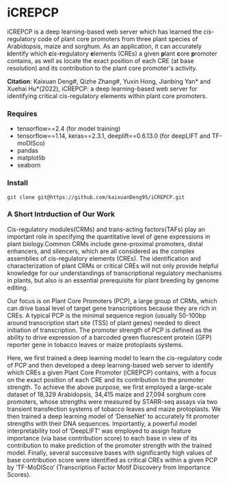 # iCREPCP
<p>
iCREPCP is a deep learning-based web server which has learned the <em>cis</em>-regulatory code of plant core promoters from three plant species of Arabidopsis, maize and sorghum. As an application, it can accurately <strong>i</strong>dentify which <em><strong>c</strong>is</em>-<strong>r</strong>egulatory <strong>e</strong>lements (CREs) a given <strong>p</strong>lant <strong>c</strong>ore <strong>p</strong>romoter contains, as well as locate the exact position of each CRE (at base resolution) and its contribution to the plant core promoter's activity.</p>

**Citation**: Kaixuan Deng#, Qizhe Zhang#, Yuxin Hong, Jianbing Yan* and Xuehai Hu*(2022), iCREPCP: a deep learning-based web server for identifying critical cis-regulatory elements within plant core promoters.<br>

### Requires
- tensorflow==2.4 (for model training)
- tensorflow==1.14, keras==2.3.1, deeplift==0.6.13.0 (for deepLIFT and TF-moDISco)
- pandas
- matplotlib
- seaborn
### Install
```
git clone git@https://github.com/kaixuanDeng95/iCREPCP.git
```
### A Short Intrduction of Our Work
<p>
Cis-regulatory modules(CRMs) and trans-acting factors(TAFs)  play an important role in specifying the quantitative level of gene expressions in plant biology.Common CRMs include gene-proximal promoters, distal enhancers, and silencers, which are all considered as the complex assemblies of cis-regulatory elements (CREs). The identification and characterization of plant CRMs or critical CREs will not only provide helpful knowledge for our understandings of transcriptional regulatory mechanisms in plants, but also is an essential prerequisite for plant breeding by genome editing.</p>
<p>
 Our focus is on Plant Core Promoters (PCP), a large group of CRMs, which can drive basal level of target gene transcriptions because they are rich in CREs. A typical PCP is the minimal sequence region (usually 50-100bp around transcription start site (TSS) of plant genes) needed to direct initiation of transcription. The promoter strength of PCP is defined as the ability to drive expression of a barcoded green fluorescent protein (GFP) reporter gene in tobacco leaves or maize protoplasts systems.
 </p>
 <p>
  Here, we first trained a deep learning model to learn the cis-regulatory code of PCP and then developed a deep learning-based web server to identify which CREs a given Plant Core Promoter (iCREPCP) contains, with a focus on the exact position of each CRE and its contribution to the promoter strength. To achieve the above purpose, we first employed a large-scale dataset of 18,329 Arabidopsis, 34,415 maize and 27,094 sorghum core promoters, whose strengths were measured by STARR-seq assays via two transient transfection systems of tobacco leaves and maize protoplasts. We then trained a deep learning model of ‘DenseNet’ to accurately fit promoter strengths with their DNA sequences. Importantly, a powerful model interpretability tool of ‘DeepLIFT’ was employed to assign feature importance (via base contribution score) to each base in view of its contribution to make prediction of the promoter strength with the trained model. Finally, several successive bases with significantly high values of base contribution score were identified as critical CREs within a given PCP by ‘TF-MoDISco’ (Transcription Factor Motif Discovery from Importance Scores). 
  </p>

